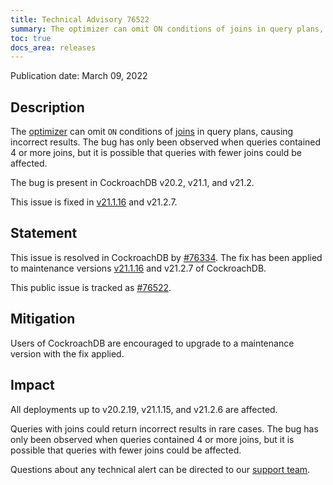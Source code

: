 ```yaml
---
title: Technical Advisory 76522
summary: The optimizer can omit ON conditions of joins in query plans, causing incorrect results.
toc: true
docs_area: releases
---
```


Publication date: March 09, 2022

## Description

The [optimizer](../v21.2/cost-based-optimizer.html) can omit `ON` conditions of [joins](../v21.2/joins.html) in query plans, causing incorrect results. The bug has only been observed when queries contained 4 or more joins, but it is possible that queries with fewer joins could be affected.

The bug is present in CockroachDB v20.2, v21.1, and v21.2.

This issue is fixed in [v21.1.16](../releases/v21.1.html#v21-1-16) and v21.2.7.

## Statement

This issue is resolved in CockroachDB by [#76334](https://github.com/cockroachdb/cockroach/pull/76334). The fix has been applied to maintenance versions [v21.1.16](../releases/v21.1.html#v21-1-16) and v21.2.7 of CockroachDB.

This public issue is tracked as [#76522](https://github.com/cockroachdb/cockroach/issues/76522).

## Mitigation

Users of CockroachDB are encouraged to upgrade to a maintenance version with the fix applied.

## Impact

All deployments up to v20.2.19, v21.1.15, and v21.2.6 are affected.

Queries with joins could return incorrect results in rare cases. The bug has only been observed when queries contained 4 or more joins, but it is possible that queries with fewer joins could be affected.

Questions about any technical alert can be directed to our [support team](https://support.cockroachlabs.com/).
